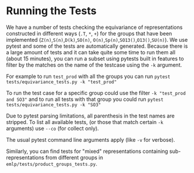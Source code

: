 # Running the Tests

We have a number of tests checking the equivariance of representations constructed in
 different ways (`.T`, `*`, `+`) for the groups that have been implemented (`Z(n)`,`S(n)`,`D(k)`,`SO(n)`, `O(n)`,`Sp(n)`,`SO13()`,`O13()`,`SU(n)`).
We use pytest and some of the tests are automatically generated. Because there is a large amount of tests and it can take quite some time to run them all (about 15 minutes),
you can run a subset using pytests built in features to filter by the matches on the name of the testcase using the `-k` argument.

For example to run `test_prod` with all the groups you can run
```pytest tests/equivariance_tests.py -k "test_prod"```

To run the test case for a specific group could use the filter `-k "test_prod and SO3"` and to run all tests with that group
you could run
```pytest tests/equivariance_tests.py -k "SO3"```

Due to pytest parsing limitations, all parenthesis in the test names are stripped.
To list all available tests, (or those that match certain `-k` arguments) use `--co` (for collect only).

The usual pytest command line arguments apply (like `-v` for verbose). 
 <!-- and we add an additional `--log` argument for the log level. -->

Similarly, you can find tests for "mixed" representations containing sub-representations from different groups in `emlp/tests/product_groups_tests.py`.
